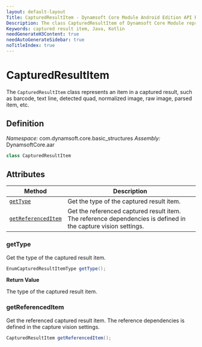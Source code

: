 ```yaml
---
layout: default-layout
Title: CapturedResultItem - Dynamsoft Core Module Android Edition API Reference
Description: The class CapturedResultItem of Dynamsoft Core Module represents an item in a captured result, such as barcode, text line, detected quad, normalized image, raw image, parsed item, etc.
Keywords: captured result item, Java, Kotlin
needGenerateH3Content: true
needAutoGenerateSidebar: true
noTitleIndex: true
---
```


# CapturedResultItem

The `CapturedResultItem` class represents an item in a captured result, such as barcode, text line, detected quad, normalized image, raw image, parsed item, etc.

## Definition

*Namespace:* com.dynamsoft.core.basic_structures
*Assembly:* DynamsoftCore.aar

```java
class CapturedResultItem
```

## Attributes

| Method | Description |
| ------ | ----------- |
| [`getType`](#gettype) | Get the type of the captured result item. |
| [`getReferencedItem`](#getreferenceditem) | Get the referenced captured result item. The reference dependencies is defined in the capture vision settings. |

### getType

Get the type of the captured result item.

```java
EnumCapturedResultItemType getType();
```

**Return Value**

The type of the captured result item.

### getReferencedItem

Get the referenced captured result item. The reference dependencies is defined in the capture vision settings.

```java
CapturedResultItem getReferencedItem();
```
